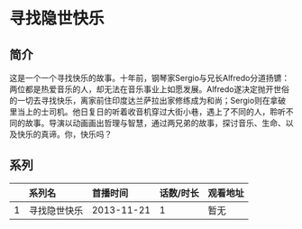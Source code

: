 # 寻找隐世快乐


## 简介

这是一个一个寻找快乐的故事。十年前，钢琴家Sergio与兄长Alfredo分道扬镳：两位都是热爱音乐的人，却无法在音乐事业上如愿发展。Alfredo遂决定抛开世俗的一切去寻找快乐，离家前住印度达兰萨拉出家修练成为和尚；Sergio则在拿破里当上的士司机。他日复日的听着收音机穿过大街小巷，遇上了不同的人，聆听不同的故事。导演以动画画出哲理与智慧，通过两兄弟的故事，探讨音乐、生命、以及快乐的真谛。你，快乐吗？



## 系列

|     |   系列名   |   首播时间  | 话数/时长  | 观看地址 |
|:---  |:------    |:----      |:---       |:---  |
| 1 | 寻找隐世快乐 | 2013-11-21 | 1 | 暂无 |



